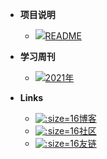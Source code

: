 - **项目说明**
  - [![](https://notes.abelsu7.top/_media/help.svg)README](/README)

- **学习周刊**
  - [![](https://notes.abelsu7.top/_media/program.svg)2021年](/learningweekly/2021)

- **Links**
  - [![](http://www.eryajf.net/favicon.ico ':size=16')博客](/links/blog)
  - [![](https://notes.abelsu7.top/_media/appstore.svg ':size=16')社区](/links/community)
  - [![](https://notes.abelsu7.top/_media/opensource.svg ':size=16')友链](/links/friends)